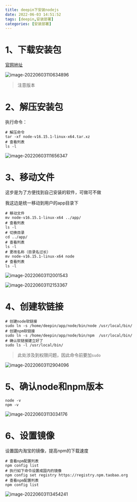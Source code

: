 ```yaml
---
title: deepin下安装nodejs
date: 2022-06-03 14:51:52
tags: [deepin,安装部署]
categories: [安装部署]
---
```

# 1、下载安装包

[官网地址](https://nodejs.org/en/download/)

![image-20220603110634896](https://huangge1199-1303833695.cos.ap-beijing.myqcloud.com/images/inNodejsByOsDeepin/image-20220603110634896.png)

> 注意版本

# 2、解压安装包

执行命令：

```shell
# 解压命令
tar -xf node-v16.15.1-linux-x64.tar.xz
# 查看列表
ls -l
```

![image-20220603111656347](https://huangge1199-1303833695.cos.ap-beijing.myqcloud.com/images/inNodejsByOsDeepin/image-20220603111656347.png)

# 3、移动文件

这步是为了方便找到自己安装的软件，可做可不做

我这边是统一移动到用户的app目录下

```shell
# 移动文件
mv node-v16.15.1-linux-x64 ../app/
# 查看列表
ls -l
# 切换目录
cd ../app/
# 查看列表
ls -l
# 更改名称（目录名过长）
mv node-v16.15.1-linux-x64 node
# 查看列表
ls -l
```

![image-20220603112001543](https://huangge1199-1303833695.cos.ap-beijing.myqcloud.com/images/inNodejsByOsDeepin/image-20220603112001543.png)

![image-20220603112153367](https://huangge1199-1303833695.cos.ap-beijing.myqcloud.com/images/inNodejsByOsDeepin/image-20220603112153367.png)

# 4、创建软链接

```shell
# 创建node软链接
sudo ln -s /home/deepin/app/node/bin/node /usr/local/bin/
# 创建npm软链接
sudo ln -s /home/deepin/app/node/bin/npm  /usr/local/bin/
# 确认软链接建立好了
sudo ls -l /usr/local/bin/
```

> 此处涉及到权限问题，因此命令前要加`sudo`

![image-20220603112904096](https://huangge1199-1303833695.cos.ap-beijing.myqcloud.com/images/inNodejsByOsDeepin/image-20220603112904096.png)

# 5、确认node和npm版本

```shell
node -v
npm -v
```

![image-20220603113034176](https://huangge1199-1303833695.cos.ap-beijing.myqcloud.com/images/inNodejsByOsDeepin/image-20220603113034176.png)

# 6、设置镜像

设置国内淘宝的镜像，提高npm的下载速度

```shell
# 查看npm配置列表
npm config list
# 执行如下命令设置成国内的镜像
npm config set registry https://registry.npm.taobao.org
# 查看npm配置列表
npm config list
```

![image-20220603113454241](https://huangge1199-1303833695.cos.ap-beijing.myqcloud.com/images/inNodejsByOsDeepin/image-20220603113454241.png)
